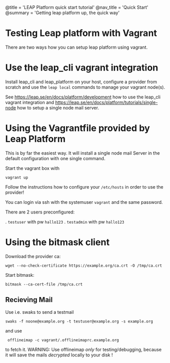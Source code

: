 @title = 'LEAP Platform quick start tutorial'
@nav_title = 'Quick Start'
@summary = 'Getting leap platform up, the quick way'


Testing Leap platform with Vagrant
==================================

There are two ways how you can setup leap platform 
using vagrant.

Use the leap_cli vagrant integration
====================================

Install leap_cli and leap_platform on your host, 
configure a provider from scratch and use the 
`leap local` commands to manage your vagrant node(s).

See https://leap.se/en/docs/platform/development how to use 
the leap_cli vagrant integration and
https://leap.se/en/docs/platform/tutorials/single-node how 
to setup a single node mail server.


Using the Vagrantfile provided by Leap Platform
===============================================

This is by far the easiest way. 
It will install a single node mail Server in the default
configuration with one single command.

Start the vagrant box with 

    vagrant up

Follow the instructions how to configure your `/etc/hosts`
in order to use the provider!

You can login via ssh with the systemuser `vagrant` and the same password.

There are 2 users preconfigured: 

. `testuser`  with pw `hallo123`
. `testadmin` with pw `hallo123`


Using the bitmask client
========================

Download the provider ca:

    wget --no-check-certificate https://example.org/ca.crt -O /tmp/ca.crt

Start bitmask:

    bitmask --ca-cert-file /tmp/ca.crt



Recieving Mail
--------------

Use i.e. swaks to send a testmail

    swaks -f noone@example.org -t testuser@example.org -s example.org

and use 

     offlineimap -c vagrant/.offlineimaprc.example.org

to fetch it.
WARNING: Use offlineimap *only* for testing/debugging, 
because it will save the mails *decrypted* locally to 
your disk !

